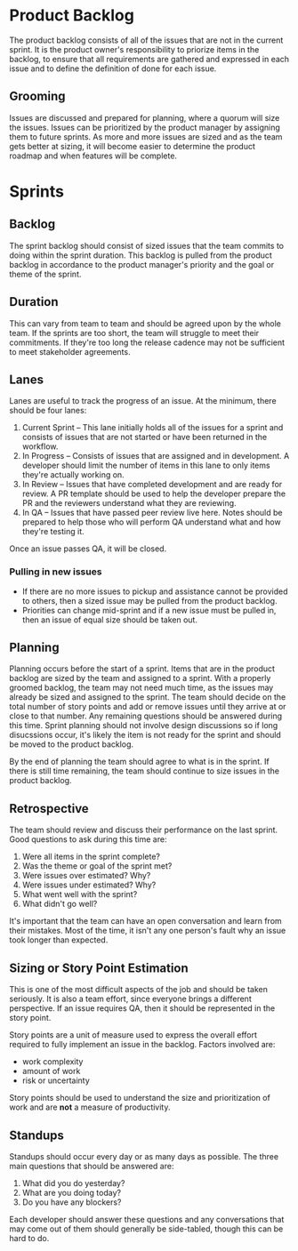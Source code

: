 # Product Backlog

The product backlog consists of all of the issues that are not in the current sprint. It is the product owner's responsibility to priorize items in the backlog, to ensure that all requirements are gathered and expressed in each issue and to define the definition of done for each issue.

## Grooming

Issues are discussed and prepared for planning, where a quorum will size the issues. Issues can be prioritized by the product manager by assigning them to future sprints. As more and more issues are sized and as the team gets better at sizing, it will become easier to determine the product roadmap and when features will be complete.

# Sprints

## Backlog

The sprint backlog should consist of sized issues that the team commits to doing within the sprint duration. This backlog is pulled from the product backlog in accordance to the product manager's priority and the goal or theme of the sprint.

## Duration

This can vary from team to team and should be agreed upon by the whole team. If the sprints are too short, the team will struggle to meet their commitments. If they're too long the release cadence may not be sufficient to meet stakeholder agreements.

## Lanes

Lanes are useful to track the progress of an issue. At the minimum, there should be four lanes:
1. Current Sprint – This lane initially holds all of the issues for a sprint and consists of issues that are not started or have been returned in the workflow.
2. In Progress – Consists of issues that are assigned and in development. A developer should limit the number of items in this lane to only items they're actually working on.
3. In Review – Issues that have completed development and are ready for review. A PR template should be used to help the developer prepare the PR and the reviewers understand what they are reviewing.
4. In QA – Issues that have passed peer review live here. Notes should be prepared to help those who will perform QA understand what and how they're testing it.

Once an issue passes QA, it will be closed.

### Pulling in new issues
- If there are no more issues to pickup and assistance cannot be provided to others, then a sized issue may be pulled from the product backlog.
- Priorities can change mid-sprint and if a new issue must be pulled in, then an issue of equal size should be taken out.

## Planning

Planning occurs before the start of a sprint. Items that are in the product backlog are sized by the team and assigned to a sprint. With a properly groomed backlog, the team may not need much time, as the issues may already be sized and assigned to the sprint. The team should decide on the total number of story points and add or remove issues until they arrive at or close to that number. Any remaining questions should be answered during this time. Sprint planning should not involve design discussions so if long disucssions occur, it's likely the item is not ready for the sprint and should be moved to the product backlog.

By the end of planning the team should agree to what is in the sprint. If there is still time remaining, the team should continue to size issues in the product backlog.

## Retrospective

The team should review and discuss their performance on the last sprint. Good questions to ask during this time are:
1. Were all items in the sprint complete?
2. Was the theme or goal of the sprint met?
3. Were issues over estimated? Why?
4. Were issues under estimated? Why?
5. What went well with the sprint?
6. What didn't go well?

It's important that the team can have an open conversation and learn from their mistakes. Most of the time, it isn't any one person's fault why an issue took longer than expected.

## Sizing or Story Point Estimation

This is one of the most difficult aspects of the job and should be taken seriously. It is also a team effort, since everyone brings a different perspective. If an issue requires QA, then it should be represented in the story point.

Story points are a unit of measure used to express the overall effort required to fully implement an issue in the backlog. Factors involved are:
- work complexity
- amount of work
- risk or uncertainty

Story points should be used to understand the size and prioritization of work and are **not** a measure of productivity.


## Standups

Standups should occur every day or as many days as possible. The three main questions that should be answered are:
1. What did you do yesterday?
2. What are you doing today?
3. Do you have any blockers?

Each developer should answer these questions and any conversations that may come out of them should generally be side-tabled, though this can be hard to do.
